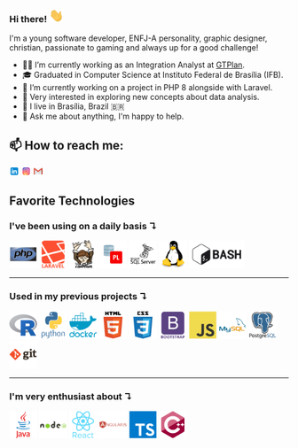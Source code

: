 ### Hi there! <img height="25" src="https://github.com/HowlHowl/HowlHowl/blob/main/assets/hi.gif"/>

I'm a young software developer, ENFJ-A personality, graphic designer, christian, passionate to gaming and always up for a good challenge!

- 👨‍💻 I’m currently working as an Integration Analyst at [GTPlan](https://gtplantech.com/).
- 🎓 Graduated in Computer Science at Instituto Federal de Brasília (IFB).
- 🔭 I’m currently working on a project in PHP 8 alongside with Laravel.
- 🌱 Very interested in exploring new concepts about data analysis.
- 📌 I live in Brasília, Brazil 🇧🇷
- 💬 Ask me about anything, I'm happy to help.


📫 How to reach me:
------------

  [<img src="https://github.com/HowlHowl/HowlHowl/blob/main/assets/linkedin.png" width="3.5%"/>](https://www.linkedin.com/in/leonardo-santos-da-silva-198b89180/)
  [<img src="https://github.com/HowlHowl/HowlHowl/blob/main/assets/instagram.png" width="3.5%"/>](https://www.instagram.com/leonardokun2/)
  <a href="mailto:leonardokun@icloud.com"> <img src="https://github.com/HowlHowl/HowlHowl/blob/main/assets/gmail.png" width="3.5%"/> </a>

<div>

Favorite Technologies
------------

<h3>I've been using on a daily basis &#x21B4;</h3>

<div>
<img height="50" src="assets/icons/php-original.svg">
<img height="50" src="assets/icons/laravel-plain-wordmark.svg">
<img height="50" src="assets/icons/composer-original.svg">
<img height="50" src="assets/icons/AppDev_plsql_detailed.svg">
<img height="50" src="assets/icons/microsoftsqlserver-plain-wordmark.svg">
<img height="50" src="assets/icons/linux-original.svg">
<img height="50" src="assets/icons/gnu_bash-ar21.svg">
</div>

---
<h3>Used in my previous projects &#x21B4;</h3>

<div>
<img height="50" src="assets/icons/r-original.svg">
<img height="50" src="assets/icons/python-original-wordmark.svg">
<img height="50" src="assets/icons/docker-plain-wordmark.svg">
<img height="50" src="assets/icons/html5-original-wordmark.svg">
<img height="50" src="assets/icons/css3-original-wordmark.svg">
<img height="50" src="assets/icons/bootstrap-plain-wordmark.svg">
<img height="50" src="assets/icons/javascript-original.svg">
<img height="50" src="assets/icons/mysql-original-wordmark.svg">
<img height="50" src="assets/icons/postgresql-original-wordmark.svg">
<img height="50" src="assets/icons/git-original-wordmark.svg">
</div>

---
<h3>I'm very enthusiast about &#x21B4;</h3>

<div>
<img height="50" src="assets/icons/java-original-wordmark.svg">
<img height="50" src="assets/icons/nodejs-original-wordmark.svg">
<img height="50" src="assets/icons/react-original-wordmark.svg">
<img height="50" src="assets/icons/angularjs-plain-wordmark.svg">
<img height="50" src="assets/icons/typescript-original.svg">
<img height="50" src="assets/icons/cplusplus-original.svg">
</div>

</div>






